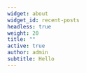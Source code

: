 ```yaml
---
widget: about
widget_id: recent-posts
headless: true
weight: 20
title: ""
active: true
author: admin
subtitle: Hello
---
```

